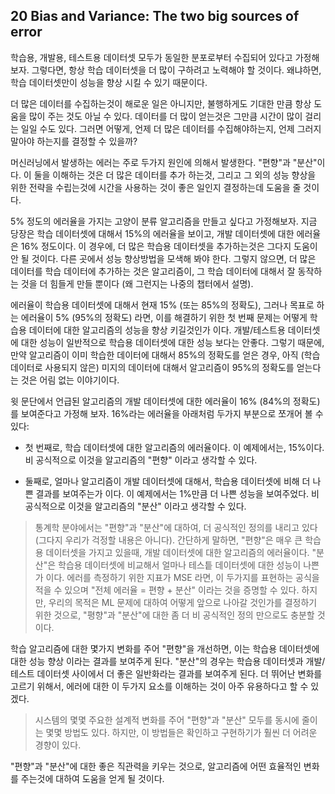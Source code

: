 ## 20 Bias and Variance: The two big sources of error

학습용, 개발용, 테스트용 데이터셋 모두가 동일한 분포로부터 수집되어 있다고 가정해 보자. 그렇다면, 항상 학습 데이터셋을 더 많이 구하려고 노력해야 할 것이다. 왜냐하면, 학습 데이터셋만이 성능을 향상 시킬 수 있기 때문이다.

더 많은 데이터를 수집하는것이 해로운 일은 아니지만, 불행하게도 기대한 만큼 항상 도움을 많이 주는 것도 아닐 수 있다. 데이터를 더 많이 얻는것은 그만큼 시간이 많이 걸리는 일일 수도 있다. 그러면 어떻게, 언제 더 많은 데이터를 수집해야하는지, 언제 그러지 말아야 하는지를 결정할 수 있을까?

머신러닝에서 발생하는 에러는 주로 두가지 원인에 의해서 발생한다. "편향"과 "분산"이다. 이 둘을 이해하는 것은 더 많은 데이터를 추가 하는것, 그리고 그 외의 성능 향상을 위한 전략을 수립는것에 시간을 사용하는 것이 좋은 일인지 결정하는데 도움을 줄 것이다.

5% 정도의 에러율을 가지는 고양이 분류 알고리즘을 만들고 싶다고 가정해보자. 지금 당장은 학습 데이터셋에 대해서 15%의 에러율을 보이고, 개발 데이터셋에 대한 에러율은 16% 정도이다. 이 경우에, 더 많은 학습용 데이터셋을 추가하는것은 그다지 도움이 안 될 것이다. 다른 곳에서 성능 향상방법을 모색해 봐야 한다. 그렇지 않으면, 더 많은 데이터를 학습 데이터에 추가하는 것은 알고리즘이, 그 학습 데이터에 대해서 잘 동작하는 것을 더 힘들게 만들 뿐이다 (왜 그런지는 나중의 챕터에서 설명).

에러율이 학습용 데이터셋에 대해서 현재 15% (또는 85%의 정확도), 그러나 목표로 하는 에러율이 5% (95%의 정확도) 라면, 이를 해결하기 위한 첫 번째 문제는 어떻게 학습용 데이터에 대한 알고리즘의 성능을 향상 키길것인가 이다. 개발/테스트용 데이터셋에 대한 성능이 일반적으로 학습용 데이터셋에 대한 성능 보다는 안좋다. 그렇기 때문에, 만약 알고리즘이 이미 학습한 데이터에 대해서 85%의 정확도를 얻은 경우, 아직 (학습 데이터로 사용되지 않은) 미지의 데이터에 대해서 알고리즘이 95%의 정확도를 얻는다는 것은 어림 없는 이야기이다.

윗 문단에서 언급된 알고리즘의 개발 데이터셋에 대한 에러율이 16% (84%의 정확도)를 보여준다고 가정해 보자. 16%라는 에러율을 아래처럼 두가지 부분으로 쪼개어 볼 수 있다:

- 첫 번째로, 학습 데이터셋에 대한 알고리즘의 에러율이다. 이 예제에서는, 15%이다. 비 공식적으로 이것을 알고리즘의 "편향" 이라고 생각할 수 있다.

- 둘째로, 얼마나 알고리즘이 개발 데이터셋에 대해서, 학습용 데이터셋에 비해 더 나쁜 결과를 보여주는가 이다. 이 예제에서는 1%만큼 더 나쁜 성능을 보여주었다. 비 공식적으로 이것을 알고리즘의 "분산" 이라고 생각할 수 있다.

> 통계학 분야에서는 "편향"과 "분산"에 대하여, 더 공식적인 정의를 내리고 있다 (그다지 우리가 걱정할 내용은 아니다). 간단하게 말하면, "편향"은 매우 큰 학습용 데이터셋을 가지고 있을때, 개발 데이터셋에 대한 알고리즘의 에러율이다. "분산"은 학습용 데이터셋에 비교해서 얼마나 테스틑 데이터셋에 대한 성능이 나쁜가 이다. 에러를 측정하기 위한 지표가 MSE 라면, 이 두가지를 표현하는 공식을 적을 수 있으며 "전체 에러율 = 편향 + 분산" 이라는 것을 증명할 수 있다. 하지만, 우리의 목적은 ML 문제에 대하여 어떻게 앞으로 나아갈 것인가를 결정하기 위한 것으로, "평향"과 "분산"에 대한 좀 더 비 공식적인 정의 만으로도 충분할 것이다.

학습 알고리즘에 대한 몇가지 변화를 주어 "편향"을 개선하면, 이는 학습용 데이터셋에 대한 성능 향상 이라는 결과를 보여주게 된다. "분산"의 경우는 학습용 데이터셋과 개발/테스트 데이터셋 사이에서 더 좋은 일반화라는 결과를 보여주게 된다. 더 뛰어난 변화를 고르기 위해서, 에러에 대한 이 두가지 요소를 이해하는 것이 아주 유용하다고 할 수 있겠다.

> 시스템의 몇몇 주요한 설계적 변화를 주어 "편향"과 "분산" 모두를 동시에 줄이는 몇몇 방법도 있다. 하지만, 이 방법들은 확인하고 구현하기가 훨씬 더 어려운 경향이 있다.

"편향"과 "분산"에 대한 좋은 직관력을 키우는 것으로, 알고리즘에 어떤 효율적인 변화를 주는것에 대하여 도움을 얻게 될 것이다.